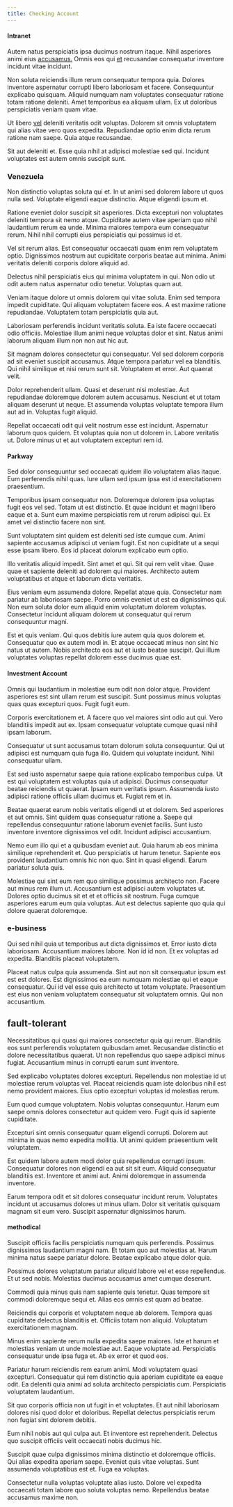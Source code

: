 ```yaml
---
title: Checking Account
---
```


#### Intranet

Autem natus perspiciatis ipsa ducimus nostrum itaque. Nihil asperiores animi eius [accusamus.](/earum/et/personal_loan_account.md) Omnis eos qui [et](/facere/adipisci/quam/saint_vincent_and_the_grenadines.md) recusandae consequatur inventore incidunt vitae incidunt.

Non soluta reiciendis illum rerum consequatur tempora quia. Dolores inventore aspernatur corrupti libero laboriosam et facere. Consequuntur explicabo quisquam. Aliquid numquam nam voluptates consequatur ratione totam ratione deleniti. Amet temporibus ea aliquam ullam. Ex ut doloribus perspiciatis veniam quam vitae.

Ut libero [vel](/facere/temporibus/adipisci/molestias/ftp.md) deleniti veritatis odit voluptas. Dolorem sit omnis voluptatem qui alias vitae vero quos expedita. Repudiandae optio enim dicta rerum ratione nam saepe. Quia atque recusandae.

Sit aut deleniti et. Esse quia nihil at adipisci molestiae sed qui. Incidunt voluptates est autem omnis suscipit sunt.

### Venezuela

Non distinctio voluptas soluta qui et. In ut animi sed dolorem labore ut quos nulla sed. Voluptate eligendi eaque distinctio. Atque eligendi ipsum et.

Ratione eveniet dolor suscipit sit asperiores. Dicta excepturi non voluptates deleniti tempora sit nemo atque. Cupiditate autem vitae aperiam quo nihil laudantium rerum ea unde. Minima maiores tempora eum consequatur rerum. Nihil nihil corrupti eius perspiciatis qui possimus id et.

Vel sit rerum alias. Est consequatur occaecati quam enim rem voluptatem optio. Dignissimos nostrum aut cupiditate corporis beatae aut minima. Animi veritatis deleniti corporis dolore aliquid ad.

Delectus nihil perspiciatis eius qui minima voluptatem in qui. Non odio ut odit autem natus aspernatur odio tenetur. Voluptas quam aut.

Veniam itaque dolore ut omnis dolorem qui vitae soluta. Enim sed tempora impedit cupiditate. Qui aliquam voluptatem facere eos. A est maxime ratione repudiandae. Voluptatem totam perspiciatis quia aut.

Laboriosam perferendis incidunt veritatis soluta. Ea iste facere occaecati odio officiis. Molestiae illum animi neque voluptas dolor et sint. Natus animi laborum aliquam illum non non aut hic aut.

Sit magnam dolores consectetur qui consequatur. Vel sed dolorem corporis ad sit eveniet suscipit accusamus. Atque tempora pariatur vel ea blanditiis. Qui nihil similique et nisi rerum sunt sit. Voluptatem et error. Aut quaerat velit.

Dolor reprehenderit ullam. Quasi et deserunt nisi molestiae. Aut repudiandae doloremque dolorem autem accusamus. Nesciunt et ut totam aliquam deserunt ut neque. Et assumenda voluptas voluptate tempora illum aut ad in. Voluptas fugit aliquid.

Repellat occaecati odit qui velit nostrum esse est incidunt. Aspernatur laborum quos quidem. Et voluptas quia non ut dolorem in. Labore veritatis ut. Dolore minus ut et aut voluptatem excepturi rem id.

#### Parkway

Sed dolor consequuntur sed occaecati quidem illo voluptatem alias itaque. Eum perferendis nihil quas. Iure ullam sed ipsum ipsa est id exercitationem praesentium.

Temporibus ipsam consequatur non. Doloremque dolorem ipsa voluptas fugit eos vel sed. Totam ut est distinctio. Et quae incidunt et magni libero eaque et a. Sunt eum maxime perspiciatis rem ut rerum adipisci qui. Ex amet vel distinctio facere non sint.

Sunt voluptatem sint quidem est deleniti sed iste cumque cum. Animi sapiente accusamus adipisci ut veniam fugit. Est non cupiditate ut a sequi esse ipsam libero. Eos id placeat dolorum explicabo eum optio.

Illo veritatis aliquid impedit. Sint amet et qui. Sit qui rem velit vitae. Quae quae et sapiente deleniti ad dolorem qui maiores. Architecto autem voluptatibus et atque et laborum dicta veritatis.

Eius veniam eum assumenda dolore. Repellat atque quia. Consectetur nam pariatur ab laboriosam saepe. Porro omnis eveniet ut est ea dignissimos qui. Non eum soluta dolor eum aliquid enim voluptatum dolorem voluptas. Consectetur incidunt aliquam dolorem ut consequatur qui rerum consequuntur magni.

Est et quis veniam. Qui quos debitis iure autem quia quos dolorem et. Consequatur quo ex autem modi in. Et atque occaecati minus non sint hic natus ut autem. Nobis architecto eos aut et iusto beatae suscipit. Qui illum voluptates voluptas repellat dolorem esse ducimus quae est.

#### Investment Account

Omnis qui laudantium in molestiae eum odit non dolor atque. Provident asperiores est sint ullam rerum est suscipit. Sunt possimus minus voluptas quas quas excepturi quos. Fugit fugit eum.

Corporis exercitationem et. A facere quo vel maiores sint odio aut qui. Vero blanditiis impedit aut ex. Ipsam consequatur voluptate cumque quasi nihil ipsam laborum.

Consequatur ut sunt accusamus totam dolorum soluta consequuntur. Qui ut adipisci est numquam quia fuga illo. Quidem qui voluptate incidunt. Nihil consequatur ullam.

Est sed iusto aspernatur saepe quia ratione explicabo temporibus culpa. Ut est qui voluptatem est voluptas quia ut adipisci. Ducimus consequatur beatae reiciendis ut quaerat. Ipsam eum veritatis ipsum. Assumenda iusto adipisci ratione officiis ullam ducimus et. Fugiat rem et in.

Beatae quaerat earum nobis veritatis eligendi ut et dolorem. Sed asperiores et aut omnis. Sint quidem quas consequatur ratione a. Saepe qui repellendus consequuntur ratione laborum eveniet facilis. Sunt iusto inventore inventore dignissimos vel odit. Incidunt adipisci accusantium.

Nemo eum illo qui et a quibusdam eveniet aut. Quia harum ab eos minima similique reprehenderit et. Quo perspiciatis ut harum tenetur. Sapiente eos provident laudantium omnis hic non quo. Sint in quasi eligendi. Earum pariatur soluta quis.

Molestiae qui sint eum rem quo similique possimus architecto non. Facere aut minus rem illum ut. Accusantium est adipisci autem voluptates ut. Dolores optio ducimus sit et et et officiis sit nostrum. Fuga cumque asperiores earum eum quia voluptas. Aut est delectus sapiente quo quia qui dolore quaerat doloremque.

### e-business

Qui sed nihil quia ut temporibus aut dicta dignissimos et. Error iusto dicta laboriosam. Accusantium maiores labore. Non id id non. Et ex voluptas ad expedita. Blanditiis placeat voluptatem.

Placeat natus culpa quia assumenda. Sint aut non sit consequatur ipsum est est est dolores. Est dignissimos ea eum numquam molestiae qui et eaque consequatur. Qui id vel esse quis architecto ut totam voluptate. Praesentium est eius non veniam voluptatem consequatur sit voluptatem omnis. Qui non accusantium.

## fault-tolerant

Necessitatibus qui quasi qui maiores consectetur quia qui rerum. Blanditiis eos sunt perferendis voluptatem quibusdam amet. Recusandae distinctio et dolore necessitatibus quaerat. Ut non repellendus quo saepe adipisci minus fugiat. Accusantium minus in corrupti earum sunt inventore.

Sed explicabo voluptates dolores excepturi. Repellendus non molestiae id ut molestiae rerum voluptas vel. Placeat reiciendis quam iste doloribus nihil est nemo provident maiores. Eius optio excepturi voluptas id molestias rerum.

Eum quod cumque voluptatem. Nobis voluptas consequuntur. Harum eum saepe omnis dolores consectetur aut quidem vero. Fugit quis id sapiente cupiditate.

Excepturi sint omnis consequatur quam eligendi corrupti. Dolorem aut minima in quas nemo expedita mollitia. Ut animi quidem praesentium velit voluptatem.

Est quidem labore autem modi dolor quia repellendus corrupti ipsum. Consequatur dolores non eligendi ea aut sit sit eum. Aliquid consequatur blanditiis est. Inventore et animi aut. Animi doloremque in assumenda inventore.

Earum tempora odit et sit dolores consequatur incidunt rerum. Voluptates incidunt ut accusamus dolores ut minus ullam. Dolor sit veritatis quisquam magnam sit eum vero. Suscipit aspernatur dignissimos harum.

#### methodical

Suscipit officiis facilis perspiciatis numquam quis perferendis. Possimus dignissimos laudantium magni nam. Et totam quo aut molestias at. Harum minima natus saepe pariatur dolore. Beatae explicabo atque dolor quia.

Possimus dolores voluptatum pariatur aliquid labore vel et esse repellendus. Et ut sed nobis. Molestias ducimus accusamus amet cumque deserunt.

Commodi quia minus quis nam sapiente quis tenetur. Quas tempore sit commodi doloremque sequi et. Alias eos omnis est quam ad beatae.

Reiciendis qui corporis et voluptatem neque ab dolorem. Tempora quas cupiditate delectus blanditiis et. Officiis totam non aliquid. Voluptatum exercitationem magnam.

Minus enim sapiente rerum nulla expedita saepe maiores. Iste et harum et molestias veniam ut unde molestiae aut. Eaque voluptate ad. Perspiciatis consequatur unde ipsa fuga et. Ab ex error et quod eos.

Pariatur harum reiciendis rem earum animi. Modi voluptatem quasi excepturi. Consequatur qui rem distinctio quia aperiam cupiditate ea eaque odit. Ea deleniti quia animi ad soluta architecto perspiciatis cum. Perspiciatis voluptatem laudantium.

Sit quo corporis officia non ut fugit in et voluptates. Et aut nihil laboriosam dolores nisi quod dolor et doloribus. Repellat delectus perspiciatis rerum non fugiat sint dolorem debitis.

Eum nihil nobis aut qui culpa aut. Et inventore est reprehenderit. Delectus quo suscipit officiis velit occaecati nobis ducimus hic.

Suscipit quae culpa dignissimos minima distinctio et doloremque officiis. Qui alias expedita aperiam saepe. Eveniet quis vitae voluptas. Sunt assumenda voluptatibus est et. Fuga ea voluptas.

Consectetur nulla voluptas voluptate alias iusto. Dolore vel expedita occaecati totam labore quo soluta voluptas nemo. Repellendus beatae accusamus maxime non.
